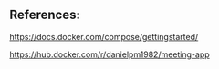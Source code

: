 ## References:

https://docs.docker.com/compose/gettingstarted/

https://hub.docker.com/r/danielpm1982/meeting-app

